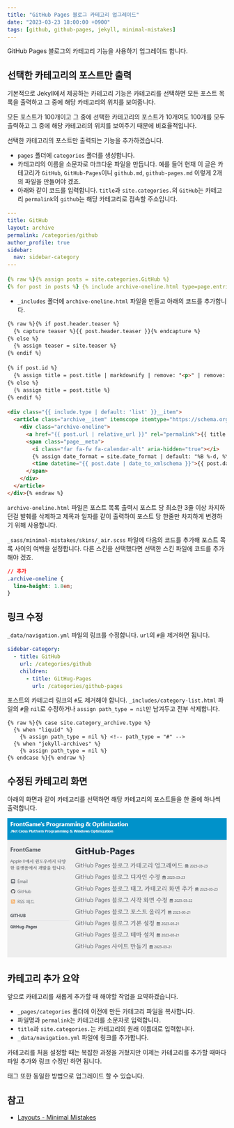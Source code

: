 ```yaml
---
title: "GitHub Pages 블로그 카테고리 업그레이드"
date: "2023-03-23 18:00:00 +0900"
tags: [github, github-pages, jekyll, minimal-mistakes]
---
```

GitHub Pages 블로그의 카테고리 기능을 사용하기 업그레이드 합니다.

## 선택한 카테고리의 포스트만 출력

기본적으로 Jekyll에서 제공하는 카테고리 기능은 카테고리를 선택하면 모든 포스트 목록을 출력하고 그 중에 해당 카테고리의 위치를 보여줍니다.

모든 포스트가 100개이고 그 중에 선택한 카테고리의 포스트가 10개여도 100개를 모두 출력하고 그 중에 해당 카테고리의 위치를 보여주기 때문에 비효율적입니다.

선택한 카테고리의 포스트만 출력되는 기능을 추가하겠습니다.

- `pages` 폴더에 `categories` 폴더를 생성합니다.
- 카테고리의 이름을 소문자로 마크다운 파일을 만듭니다.
  예를 들어 현재 이 글은 카테고리가 `GitHub`, `GitHub-Pages`이니 `github.md`, `github-pages.md` 이렇게 2개의 파일을 만들어야 겠죠.
- 아래와 같이 코드를 입력합니다. `title`과 `site.categories.`의 `GitHub`는 카테고리 `permalink`의 `github`는 해당 카테고리로 접속할 주소입니다.

```yml
---
title: GitHub
layout: archive
permalink: /categories/github
author_profile: true
sidebar:
  nav: sidebar-category
---

{% raw %}{% assign posts = site.categories.GitHub %}
{% for post in posts %} {% include archive-oneline.html type=page.entries_layout %} {% endfor %}{% endraw %}
```

- `_includes` 폴더에 `archive-oneline.html` 파일을 만들고 아래의 코드를 추가합니다.

```html
{% raw %}{% if post.header.teaser %}
  {% capture teaser %}{{ post.header.teaser }}{% endcapture %}
{% else %}
  {% assign teaser = site.teaser %}
{% endif %}

{% if post.id %}
  {% assign title = post.title | markdownify | remove: "<p>" | remove: "</p>" %}
{% else %}
  {% assign title = post.title %}
{% endif %}

<div class="{{ include.type | default: 'list' }}__item">
  <article class="archive__item" itemscope itemtype="https://schema.org/CreativeWork">
    <div class="archive-oneline">
      <a href="{{ post.url | relative_url }}" rel="permalink">{{ title }}</a>
      <span class="page__meta">
        <i class="far fa-fw fa-calendar-alt" aria-hidden="true"></i>
        {% assign date_format = site.date_format | default: "%B %-d, %Y" %}
        <time datetime="{{ post.date | date_to_xmlschema }}">{{ post.date | date: date_format }}</time>
      </span>
    </div>
  </article>
</div>{% endraw %}
```
`archive-oneline.html` 파일은 포스트 목록 출력시 포스트 당 최소한 3줄 이상 차지하던걸 발췌를 삭제하고 제목과 일자를 같이 출력하여 포스트 당 한줄만 차지하게 변경하기 위해 사용합니다.

`_sass/minimal-mistakes/skins/_air.scss` 파일에 다음의 코드를 추가해 포스트 목록 사이의 여백을 설정합니다. 다른 스킨을 선택했다면 선택한 스킨 파일에 코드를 추가해야 겠죠.

```css
// 추가
.archive-oneline {
  line-height: 1.8em;
}
```

## 링크 수정

`_data/navigation.yml` 파일의 링크를 수정합니다. `url`의 `#`을 제거하면 됩니다.

```yml
sidebar-category:
  - title: GitHub
    url: /categories/github
    children:
      - title: GitHug-Pages
        url: /categories/github-pages
```

포스트의 카테고리 링크의 `#`도 제거해야 합니다. `_includes/category-list.html` 파일의 `#`을 `nil`로 수정하거나 `assign path_type = nil`만 남겨두고 전부 삭제합니다.

```liquid
{% raw %}{% case site.category_archive.type %}
  {% when "liquid" %}
    {% assign path_type = nil %} <!-- path_type = "#" -->
  {% when "jekyll-archives" %}
    {% assign path_type = nil %}
{% endcase %}{% endraw %}
```

## 수정된 카테고리 화면

아래의 화면과 같이 카테고리를 선택하면 해당 카테고리의 포스트들을 한 줄에 하나씩 출력합니다.

![](/assets/images/github-pages-category-posts.png)

## 카테고리 추가 요약

앞으로 카테고리를 새롭게 추가할 때 해야할 작업을 요약하겠습니다.

- `_pages/categories` 폴더에 이전에 만든 카테고리 파일을 복사합니다.
- 파일명과 `permalink`는 카테고리를 소문자로 입력합니다.
- `title`과 `site.categories.`는 카테고리의 원래 이름대로 입력합니다.
- `_data/navigation.yml` 파일에 링크를 추가합니다.

카테고리를 처음 설정할 때는 복잡한 과정을 거쳤지만 이제는 카테고리를 추가할 때마다 파일 추가와 링크 수정만 하면 됩니다.

태그 또한 동일한 방법으로 업그레이드 할 수 있습니다.

## 참고

- [Layouts - Minimal Mistakes](https://mmistakes.github.io/minimal-mistakes/docs/layouts/#archive-layout)